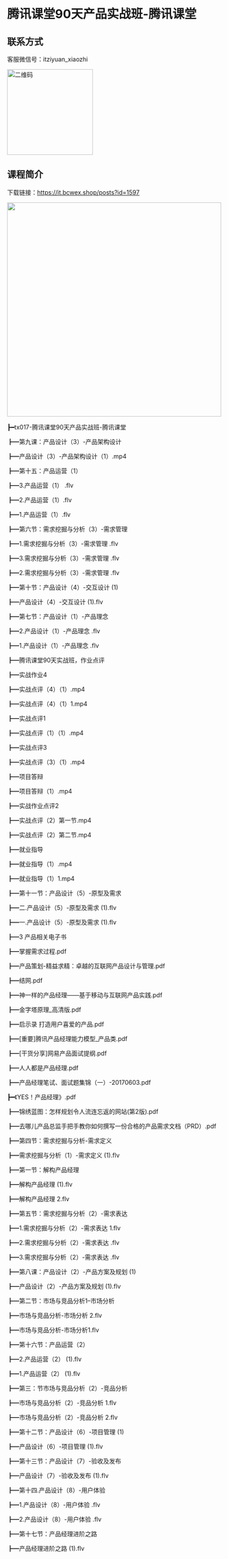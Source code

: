# 腾讯课堂90天产品实战班-腾讯课堂

## 联系方式

客服微信号：itziyuan_xiaozhi

<img src="https://ziyuanyun.oss-cn-guangzhou.aliyuncs.com/common/20240614073449/666b82192834a.jpg" width="200" height="200" alt="二维码">

## 课程简介

下载链接：https://it.bcwex.shop/posts?id=1597

<img src="https://ziyuanyun.oss-cn-guangzhou.aliyuncs.com/yun/20240515183242/66448f4ad8585.jpg" width="500" alt="">

  ┣━tx017-腾讯课堂90天产品实战班-腾讯课堂

 ┣━第九课：产品设计（3）-产品架构设计

 ┣━产品设计（3）-产品架构设计（1）.mp4

 ┣━第十五：产品运营（1）

 ┣━3.产品运营（1） .flv

 ┣━2.产品运营（1）.flv

 ┣━1.产品运营（1）.flv

 ┣━第六节：需求挖掘与分析（3）-需求管理

 ┣━1.需求挖掘与分析（3）-需求管理 .flv

 ┣━3.需求挖掘与分析（3）-需求管理 .flv

 ┣━2.需求挖掘与分析（3）-需求管理 .flv

 ┣━第十节：产品设计（4）-交互设计 (1)

 ┣━产品设计（4）-交互设计 (1).flv

 ┣━第七节：产品设计（1）-产品理念

 ┣━2.产品设计（1）-产品理念 .flv

 ┣━1.产品设计（1）-产品理念 .flv

 ┣━腾讯课堂90天实战班，作业点评

 ┣━实战作业4

 ┣━实战点评（4）（1）.mp4

 ┣━实战点评（4）（1）1.mp4

 ┣━实战点评1

 ┣━实战点评（1）（1）.mp4

 ┣━实战点评3

 ┣━实战点评（3）（1）.mp4

 ┣━项目答辩

 ┣━项目答辩（1）.mp4

 ┣━实战作业点评2

 ┣━实战点评（2）第一节.mp4

 ┣━实战点评（2）第二节.mp4

 ┣━就业指导

 ┣━就业指导（1）.mp4

 ┣━就业指导（1）1.mp4

 ┣━第十一节：产品设计（5）-原型及需求

 ┣━二.产品设计（5）-原型及需求 (1).flv

 ┣━一.产品设计（5）-原型及需求 (1).flv

 ┣━3 产品相关电子书

 ┣━掌握需求过程.pdf

 ┣━产品策划-精益求精：卓越的互联网产品设计与管理.pdf

 ┣━结网.pdf

 ┣━神一样的产品经理——基于移动与互联网产品实践.pdf

 ┣━金字塔原理_高清版.pdf

 ┣━启示录 打造用户喜爱的产品.pdf

 ┣━[重要]腾讯产品经理能力模型_产品类.pdf

 ┣━[干货分享]网易产品面试提纲.pdf

 ┣━人人都是产品经理.pdf

 ┣━产品经理笔试、面试题集锦（一）-20170603.pdf

 ┣━《YES！产品经理》.pdf

 ┣━锦绣蓝图：怎样规划令人流连忘返的网站(第2版).pdf

 ┣━去哪儿产品总监手把手教你如何撰写一份合格的产品需求文档（PRD）.pdf

 ┣━第四节：需求挖掘与分析-需求定义

 ┣━需求挖掘与分析（1）-需求定义 (1).flv

 ┣━第一节：解构产品经理

 ┣━解构产品经理 (1).flv

 ┣━解构产品经理 2.flv

 ┣━第五节：需求挖掘与分析（2）-需求表达

 ┣━1.需求挖掘与分析（2）-需求表达 1.flv

 ┣━2.需求挖掘与分析（2）-需求表达 .flv

 ┣━3.需求挖掘与分析（2）-需求表达 .flv

 ┣━第八课：产品设计（2）-产品方案及规划 (1)

 ┣━产品设计（2）-产品方案及规划 (1).flv

 ┣━第二节：市场与竞品分析1&#8211;市场分析

 ┣━市场与竞品分析-市场分析 2.flv

 ┣━市场与竞品分析-市场分析1.flv

 ┣━第十六节：产品运营（2）

 ┣━2.产品运营（2） (1).flv

 ┣━1.产品运营（2） (1).flv

 ┣━第三：节市场与竞品分析（2）-竞品分析

 ┣━市场与竞品分析（2）-竞品分析 1.flv

 ┣━市场与竞品分析（2）-竞品分析 2.flv

 ┣━第十二节：产品设计（6）-项目管理 (1)

 ┣━产品设计（6）-项目管理 (1).flv

 ┣━第十三节：产品设计（7）-验收及发布

 ┣━产品设计（7）-验收及发布 (1).flv

 ┣━第十四.产品设计（8）-用户体验

 ┣━1.产品设计（8）-用户体验 .flv

 ┣━2.产品设计（8）-用户体验 .flv

 ┣━第十七节：产品经理进阶之路

 ┣━产品经理进阶之路 (1).flv

  